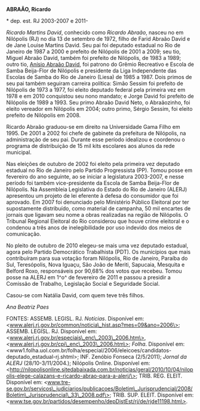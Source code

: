 **ABRAÃO, Ricardo**

\* dep. est. RJ 2003-2007 e 2011-

*Ricardo Martins David*, conhecido como *Ricardo Abraão*, nasceu no em
Nilópolis (RJ) no dia 13 de setembro de 1972, filho de Farid Abraão
David e de Jane Louise Martins David. Seu pai foi deputado estadual no
Rio de Janeiro de 1987 a 2000 e prefeito de Nilópolis de 2001 a 2009;
seu tio, Miguel Abraão David, também foi prefeito de Nilópolis, de 1983
a 1989; outro tio, [Anísio Abraão
David](http://pt.wikipedia.org/wiki/Aniz_Abra%C3%A3o_David "Aniz Abraão David"),
foi patrono do Grêmio Recreativo e Escola de Samba Beija-Flor de
Nilópolis e presidente da Liga Independente das Escolas de Samba do Rio
de Janeiro (Liesa) de 1985 a 1987. Dois primos de seu pai também
seguiram carreira política: Simão Sessim foi prefeito de Nilópolis de
1973 a 1977, foi eleito deputado federal pela primeira vez em 1978 e em
2010 conquistou seu nono mandato; e Jorge David foi prefeito de
Nilópolis de 1989 a 1993. Seu primo Abraão David Neto, o Abraãozinho,
foi eleito vereador em Nilópolis em 2004; outro primo, Sérgio Sessim,
foi eleito prefeito de Nilópolis em 2008.

Ricardo Abraão graduou-se em direito na Universidade Gama Filho em 1995.
De 2001 a 2002 foi chefe de gabinete da prefeitura de Nilópolis, na
administração de seu pai. Durante esse período idealizou e coordenou o
programa de distribuição de 15 mil kits escolares aos alunos da rede
municipal.

Nas eleições de outubro de 2002 foi eleito pela primeira vez deputado
estadual no Rio de Janeiro pelo Partido Progressista (PP). Tomou posse
em fevereiro do ano seguinte, ao se iniciar a legislatura 2003-2007, e
nesse período foi também vice-presidente da Escola de Samba Beija-Flor
de Nilópolis. Na Assembleia Legislativa do Estado do Rio de Janeiro
(ALERJ) apresentou um projeto de lei eferente à defesa do consumidor que
foi aprovado. Em 2007 foi denunciado pelo Ministério Público Eleitoral
por ter supostamente distribuído, como material de campanha, 50 mil
encartes de jornais que ligavam seu nome a obras realizadas na região de
Nilópolis. O Tribunal Regional Eleitoral do Rio considerou que houve
crime eleitoral e o condenou a três anos de inelegibilidade por uso
indevido dos meios de comunicação.

No pleito de outubro de 2010 elegeu-se mais uma vez deputado estadual,
agora pelo Partido Democrático Trabalhista (PDT). Os municípios que mais
contribuíram para sua votação foram Nilópolis, Rio de Janeiro, Paraíba
do Sul, Teresópolis, Nova Iguaçu, São João de Meriti, Sapucaia, Mesquita
e Belford Roxo, responsáveis por 90,68% dos votos que recebeu. Tomou
posse na ALERJ em 1^o^ de fevereiro de 2011 e passou a presidir a
Comissão de Trabalho, Legislação Social e Seguridade Social.

Casou-se com Natália David, com quem teve três filhos.

*Ana Beatriz Paes*

FONTES: ASSEMB. LEGISL. RJ. *Notícias*. Disponível em:
\<www.alerj.rj.gov.br/common/noticia\_hist.asp?mes=09&ano=2006\>;
ASSEMB. LEGISL. RJ. Disponível em:
\<www.alerj.rj.gov.br/especiais\_enc\_2003\_2006.htm\>,
\<www.alerj.rj.gov.br/cpi\_enc\_2003\_2006.htm\>; *Folha*. Disponível
em:
\<www1.folha.uol.com.br/folha/especial/2006/eleicoes/candidatos-deputado\_estadual-rj.shtml\>;
INF. Zenóbio Fonseca (2/5/2011); *Jornal da ALERJ* (28/10-3/11/2004.);
Nilópolis Online. Disponível em:
\<http://nilopolisonline.sitedabaixada.com.br/noticias/geral/2010/10/04/nilopolis-elege-calazans-e-ricardo-abrao-para-a-alerj/\>;
TRIB. REG. ELEIT. Disponível em:
\<www.tre-se.gov.br/servicos\_judiciarios/publicacoes/Boletim\_Jurisprudencial/2008/Boletim\_Jurisprudencial\_33\_2008.pdf\>;
TRIB. SUP. ELEIT. Disponível em:
\<www.tse.gov.br/partidos/desempenho/depDistEst/rj/de/rjde11198.htm\>.
